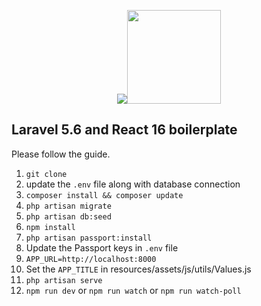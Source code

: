 <p align="center"><img src="https://laravel.com/assets/img/components/logo-laravel.svg"><img src="https://camo.githubusercontent.com/c5d08fbbb9e85976fa8007719cdfa866b1176ab2/68747470733a2f2f63646e2d696d616765732d312e6d656469756d2e636f6d2f6d61782f323030302f312a6b74396f7471486b3134425a494d4e727569473042412e706e67" width="150px" data-canonical-src="https://cdn-images-1.medium.com/max/2000/1*kt9otqHk14BZIMNruiG0BA.png" style="max-width:100%;"></p>

## Laravel 5.6 and React 16 boilerplate

Please follow the guide.

1. `git clone`
2. update the `.env` file along with database connection
3. `composer install && composer update`
4. `php artisan migrate`
5. `php artisan db:seed`
6. `npm install`
7. `php artisan passport:install`
8. Update the Passport keys in `.env` file 
9. `APP_URL=http://localhost:8000`
10. Set the `APP_TITLE` in resources/assets/js/utils/Values.js
11. `php artisan serve`
12. `npm run dev` or `npm run watch` or `npm run watch-poll`






